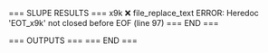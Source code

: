 === SLUPE RESULTS ===
x9k ❌ file_replace_text ERROR: Heredoc 'EOT_x9k' not closed before EOF (line 97)
=== END ===

=== OUTPUTS ===
=== END ===